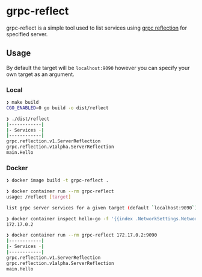 # grpc-reflect

grpc-reflect is a simple tool used to list services using [grpc reflection](https://github.com/grpc/grpc/blob/9a12ec91e10c555cadc42893983a3e8ac30eb805/src/proto/grpc/reflection/v1/reflection.proto#L31) for specified server.

## Usage
By default the target will be `localhost:9090` however you can specify your own target as an argument.

### Local
```sh
❯ make build
CGO_ENABLED=0 go build -o dist/reflect

❯ ./dist/reflect
|------------|
|- Services -|
|------------|
grpc.reflection.v1.ServerReflection
grpc.reflection.v1alpha.ServerReflection
main.Hello
```

### Docker
```sh
❯ docker image build -t grpc-reflect .

❯ docker container run --rm grpc-reflect
usage: /reflect [target]

list grpc server services for a given target (default `localhost:9090`)

❯ docker container inspect hello-go -f '{{index .NetworkSettings.Networks.bridge.IPAddress}}'
172.17.0.2

❯ docker container run --rm grpc-reflect 172.17.0.2:9090
|------------|
|- Services -|
|------------|
grpc.reflection.v1.ServerReflection
grpc.reflection.v1alpha.ServerReflection
main.Hello
```